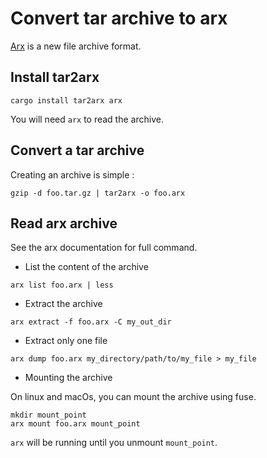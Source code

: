 Convert tar archive to arx
==========================

[Arx](https://crates.io/crates/arx) is a new file archive format.

Install tar2arx
---------------

```
cargo install tar2arx arx
```

You will need `arx` to read the archive.


Convert a tar archive
---------------------

Creating an archive is simple :


```
gzip -d foo.tar.gz | tar2arx -o foo.arx
```

Read arx archive
----------------

See the arx documentation for full command.

- List the content of the archive

```
arx list foo.arx | less
```

- Extract the archive

```
arx extract -f foo.arx -C my_out_dir
```

- Extract only one file


```
arx dump foo.arx my_directory/path/to/my_file > my_file
```

- Mounting the archive

On linux and macOs, you can mount the archive using fuse.

```
mkdir mount_point
arx mount foo.arx mount_point
```

`arx` will be running until you unmount `mount_point`.
